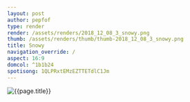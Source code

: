 ```yaml
---
layout: post
author: pepfof
type: render
render: /assets/renders/2018_12_08_3_snowy.png
thumb: /assets/renders/thumb/thumb-2018_12_08_3_snowy.png
title: Snowy
navigation_override: /
aspect: 16:9
domcol: ^1b1b24
spotisong: 1QLPRxtEMzEZTTETdlC1Jm
---
```


<!--USER BEGIN 1-->

<!--USER END 1-->
<img src = "{{ page.render }}" class="image_main" alt="{{page.title}}">

<!--more-->
<!--USER BEGIN 2-->

<!--USER END 2-->

